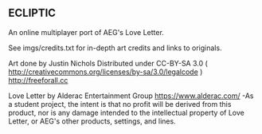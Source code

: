 ECLIPTIC
------------
An online multiplayer port of AEG's Love Letter.

See imgs/credits.txt for in-depth art credits and links to originals.

Art done by Justin Nichols
Distributed under CC-BY-SA 3.0 ( http://creativecommons.org/licenses/by-sa/3.0/legalcode )
http://freeforall.cc

Love Letter by Alderac Entertainment Group
https://www.alderac.com/
-As a student project, the intent is that no profit will be derived from this product, nor is any damage intended to the intellectual property of Love Letter, or AEG's other products, settings, and lines.